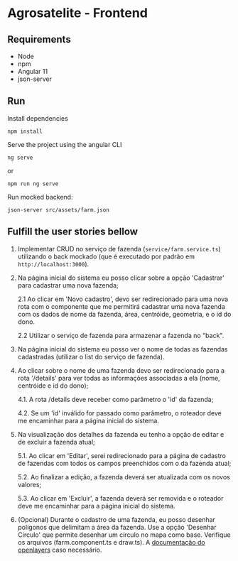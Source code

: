 # Agrosatelite - Frontend

## Requirements

- Node
- npm
- Angular 11
- json-server

## Run

Install dependencies

```shell
npm install
```

Serve the project using the angular CLI

```shell
ng serve
```

or

```shell
npm run ng serve
```

Run mocked backend:

```shell
json-server src/assets/farm.json
```

## Fulfill the user stories bellow

1. Implementar CRUD no serviço de fazenda (`service/farm.service.ts`) utilizando o back mockado (que é executado por padrão em `http://localhost:3000`).

2. Na página inicial do sistema eu posso clicar sobre a opção 'Cadastrar' para cadastrar uma nova fazenda;

   2.1 Ao clicar em 'Novo cadastro', devo ser redirecionado para uma nova rota com o componente que me permitirá cadastrar uma nova fazenda com os dados de nome da fazenda, área, centróide, geometria, e o id do dono.

   2.2 Utilizar o serviço de fazenda para armazenar a fazenda no "back".

3. Na página inicial do sistema eu posso ver o nome de todas as fazendas cadastradas (utilizar o list do serviço de fazenda).

4. Ao clicar sobre o nome de uma fazenda devo ser redirecionado para a rota '/details' para ver todas as informações associadas a ela (nome, centróide e id do dono);

   4.1. A rota /details deve receber como parâmetro o 'id' da fazenda;

   4.2. Se um 'id' inválido for passado como parâmetro, o roteador deve me encaminhar para a página inicial do sistema.

5. Na visualização dos detalhes da fazenda eu tenho a opção de editar e de excluir a fazenda atual;

   5.1. Ao clicar em 'Editar', serei redirecionado para a página de cadastro de fazendas com todos os campos preenchidos com o da fazenda atual;

   5.2. Ao finalizar a edição, a fazenda deverá ser atualizada com os novos valores;

   5.3. Ao clicar em 'Excluir', a fazenda deverá ser removida e o roteador deve me encaminhar para a página inicial do sistema.

6. (Opcional) Durante o cadastro de uma fazenda, eu posso desenhar polígonos que delimitam a área da fazenda. Use a opção 'Desenhar Círculo' que permite desenhar um círculo no mapa como base. Verifique os arquivos (farm.component.ts e draw.ts). A [documentação do openlayers](https://openlayers.org/en/latest/apidoc/) caso necessário.
